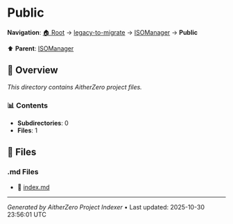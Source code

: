 # Public

**Navigation**: [🏠 Root](../../../index.md) → [legacy-to-migrate](../../index.md) → [ISOManager](../index.md) → **Public**

⬆️ **Parent**: [ISOManager](../index.md)

## 📖 Overview

*This directory contains AitherZero project files.*

### 📊 Contents

- **Subdirectories**: 0
- **Files**: 1

## 📄 Files

### .md Files

- 📝 [index.md](./index.md)

---

*Generated by AitherZero Project Indexer* • Last updated: 2025-10-30 23:56:01 UTC

